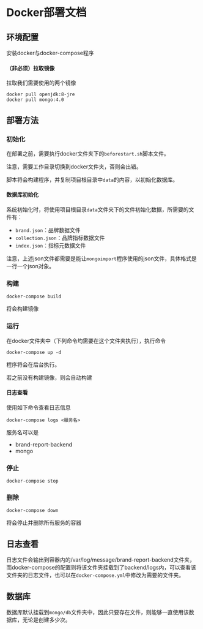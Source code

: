 # Docker部署文档

## 环境配置

安装docker与docker-compose程序

#### （非必须）拉取镜像

拉取我们需要使用的两个镜像

```
docker pull openjdk:8-jre
docker pull mongo:4.0
```

## 部署方法

### 初始化

在部署之前，需要执行docker文件夹下的`beforestart.sh`脚本文件。

注意，需要工作目录切换到docker文件夹，否则会出错。

脚本将会构建程序，并复制项目根目录中`data`的内容，以初始化数据库。

#### 数据库初始化

系统初始化时，将使用项目根目录`data`文件夹下的文件初始化数据，所需要的文件有：

- `brand.json`：品牌数据文件
- `collection.json`：品牌指标数据文件
- `index.json`：指标元数据文件

注意，上述json文件都需要是能让`mongoimport`程序使用的json文件，具体格式是一行一个json对象。

### 构建

```
docker-compose build
```

将会构建镜像

### 运行

在docker文件夹中（下列命令均需要在这个文件夹执行），执行命令

```
docker-compose up -d
```

程序将会在后台执行。

若之前没有构建镜像，则会自动构建

#### 日志查看

使用如下命令查看日志信息

```
docker-compose logs <服务名>
```

服务名可以是

- brand-report-backend
- mongo

### 停止

```
docker-compose stop
```

### 删除

```
docker-compose down
```

将会停止并删除所有服务的容器



## 日志查看

日志文件会输出到容器内的/var/log/message/brand-report-backend文件夹，而docker-compose的配置则将该文件夹挂载到了backend/logs内，可以查看该文件夹的日志文件，也可以在`docker-compose.yml`中修改为需要的文件夹。

## 数据库

数据库默认挂载到`mongo/db`文件夹中，因此只要存在文件，则能够一直使用该数据库，无论是创建多少次。